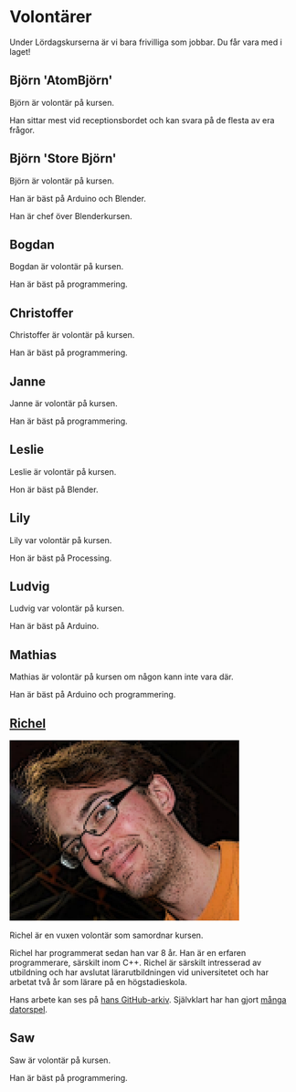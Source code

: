 # Volontärer

Under Lördagskurserna är vi bara frivilliga som jobbar.
Du får vara med i laget!

## Björn 'AtomBjörn'

Björn är volontär på kursen.

Han sittar mest vid receptionsbordet
och kan svara på de flesta av era frågor.

## Björn 'Store Björn'

Björn är volontär på kursen.

Han är bäst på Arduino och Blender.

Han är chef över Blenderkursen.

## Bogdan

Bogdan är volontär på kursen.

Han är bäst på programmering.

## Christoffer

Christoffer är volontär på kursen.

Han är bäst på programmering.

## Janne

Janne är volontär på kursen.

Han är bäst på programmering.

## Leslie

Leslie är volontär på kursen.

Hon är bäst på Blender.

## Lily

Lily var volontär på kursen.

Hon är bäst på Processing.

## Ludvig

Ludvig var volontär på kursen.

Han är bäst på Arduino.

## Mathias

Mathias är volontär på kursen om någon kann inte vara där.

Han är bäst på Arduino och programmering.

## [Richel](https://github.com/richelbilderbeek)

![Richel](pics/richelbilderbeek.png)

Richel är en vuxen volontär som samordnar kursen.

Richel har programmerat sedan han var 8 år.
Han är en erfaren programmerare, särskilt inom C++.
Richel är särskilt intresserad av utbildning och har
avslutat lärarutbildningen vid universitetet och har arbetat två år som
lärare på en högstadieskola.

Hans arbete kan ses på
[hans GitHub-arkiv](https://github.com/richelbilderbeek?tab=repositories).
Självklart har han gjort [många datorspel](https://github.com/richelbilderbeek/games).

## Saw

Saw är volontär på kursen.

Han är bäst på programmering.
